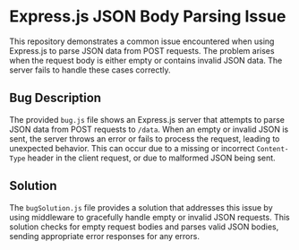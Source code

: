 # Express.js JSON Body Parsing Issue

This repository demonstrates a common issue encountered when using Express.js to parse JSON data from POST requests. The problem arises when the request body is either empty or contains invalid JSON data.  The server fails to handle these cases correctly.

## Bug Description

The provided `bug.js` file shows an Express.js server that attempts to parse JSON data from POST requests to `/data`. When an empty or invalid JSON is sent, the server throws an error or fails to process the request, leading to unexpected behavior.  This can occur due to a missing or incorrect `Content-Type` header in the client request, or due to malformed JSON being sent.

## Solution

The `bugSolution.js` file provides a solution that addresses this issue by using middleware to gracefully handle empty or invalid JSON requests. This solution checks for empty request bodies and parses valid JSON bodies, sending appropriate error responses for any errors. 
